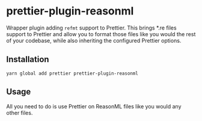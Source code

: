 # prettier-plugin-reasonml

Wrapper plugin adding `refmt` support to Prettier. This brings \*.re files support to Prettier and allow you to format those files like you would the rest of your codebase, while also inheriting the configured Prettier options.

## Installation

```shell
yarn global add prettier prettier-plugin-reasonml
```

## Usage

All you need to do is use Prettier on ReasonML files like you would any other files.

